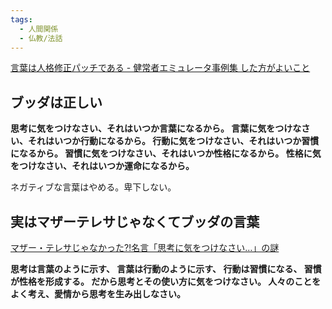 ```yaml
---
tags:
  - 人間関係
  - 仏教/法話
---
```

[言葉は人格修正パッチである - 健常者エミュレータ事例集 した方がよいこと](https://healthy-person-emulator.org/archives/26852)

## ブッダは正しい

**思考に気をつけなさい、それはいつか言葉になるから。
言葉に気をつけなさい、それはいつか行動になるから。
行動に気をつけなさい、それはいつか習慣になるから。
習慣に気をつけなさい、それはいつか性格になるから。
性格に気をつけなさい、それはいつか運命になるから。**

ネガティブな言葉はやめる。卑下しない。

## 実はマザーテレサじゃなくてブッダの言葉 
[マザー・テレサじゃなかった⁈名言「思考に気をつけなさい…」の謎](http://blog.blueeli.jp/kakugen/)

**思考は言葉のように示す、
言葉は行動のように示す、
行動は習慣になる、
習慣が性格を形成する。
だから思考とその使い方に気をつけなさい。
人々のことをよく考え、愛情から思考を生み出しなさい。**

